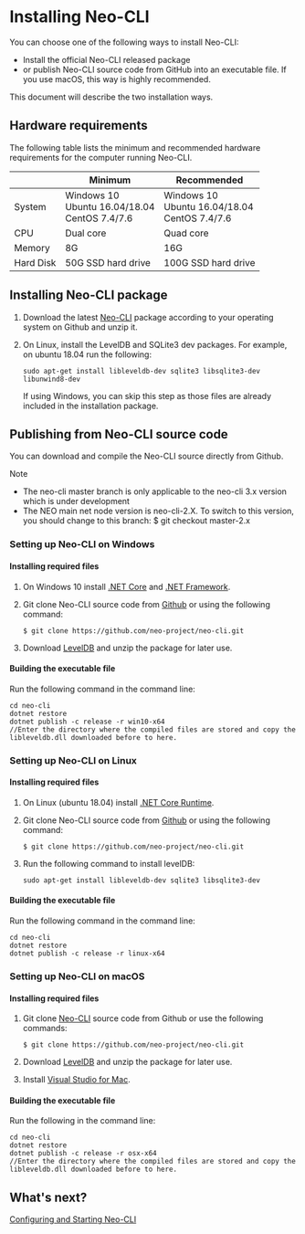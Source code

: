 # Installing Neo-CLI

You can choose one of the following ways to install Neo-CLI:

- Install the official Neo-CLI released package
- or publish Neo-CLI source code from GitHub into an executable file. If you use macOS, this way is highly recommended.

This document will describe the two installation ways.

## Hardware requirements

The following table lists the minimum and recommended hardware requirements for the computer running Neo-CLI.

|           | Minimum                                              | Recommended                                          |
| --------- | ---------------------------------------------------- | ---------------------------------------------------- |
| System    | Windows 10<br/>Ubuntu 16.04/18.04<br/>CentOS 7.4/7.6 | Windows 10<br/>Ubuntu 16.04/18.04<br/>CentOS 7.4/7.6 |
| CPU       | Dual core                                            | Quad core                                            |
| Memory    | 8G                                                   | 16G                                                  |
| Hard Disk | 50G SSD hard drive                                   | 100G SSD hard drive                                  |

## Installing Neo-CLI package

1. Download the latest [Neo-CLI](https://github.com/neo-project/neo-cli/releases) package according to your operating system on Github and unzip it.

2. On Linux, install the LevelDB and SQLite3 dev packages. For example, on ubuntu 18.04 run the following:

   ```
   sudo apt-get install libleveldb-dev sqlite3 libsqlite3-dev libunwind8-dev
   ```

   If using Windows, you can skip this step as those files are already included in the installation package.

## Publishing from Neo-CLI source code

You can download and compile the Neo-CLI source directly from Github.

> [!Note] 
>
> - The neo-cli master branch is only applicable to the neo-cli 3.x version which is under development
> - The NEO main net node version is neo-cli-2.X. To switch to this version, you should change to this branch: $ git checkout master-2.x

### Setting up Neo-CLI on Windows

#### Installing required files

1. On Windows 10 install [.NET Core](<https://www.microsoft.com/net/download/windows>) and [.NET Framework](https://www.microsoft.com/net/download/windows).
  
2. Git clone Neo-CLI source code from [Github](https://github.com/neo-project/neo-cli.git) or using the following command:

   ```
   $ git clone https://github.com/neo-project/neo-cli.git
   ```

3. Download [LevelDB](https://github.com/neo-ngd/leveldb/releases) and unzip the package for later use.


#### Building the executable file

Run the following command in the command line:

```
cd neo-cli
dotnet restore
dotnet publish -c release -r win10-x64
//Enter the directory where the compiled files are stored and copy the libleveldb.dll downloaded before to here.
```

### Setting up Neo-CLI on Linux

#### Installing required files

1. On Linux (ubuntu 18.04) install [.NET Core Runtime](https://www.microsoft.com/net/download/linux).

2. Git clone Neo-CLI source code from [Github](https://github.com/neo-project/neo-cli.git) or using the following command:

   ```
   $ git clone https://github.com/neo-project/neo-cli.git
   ```

3. Run the following command to install levelDB:

   ```
   sudo apt-get install libleveldb-dev sqlite3 libsqlite3-dev
   ```

#### Building the executable file

Run the following command in the command line:

```
cd neo-cli
dotnet restore
dotnet publish -c release -r linux-x64
```

### Setting up Neo-CLI on macOS

#### Installing required files

1. Git clone [Neo-CLI](https://github.com/neo-project/neo-cli.git) source code from Github or use the following commands:

   ```
   $ git clone https://github.com/neo-project/neo-cli.git
   ```
   
2. Download [LevelDB](https://github.com/neo-ngd/leveldb/releases) and unzip the package for later use.

3. Install [Visual Studio for Mac](https://www.visualstudio.com/vs/mac/).

#### Building the executable file

Run the following in the command line:

```
cd neo-cli
dotnet restore
dotnet publish -c release -r osx-x64
//Enter the directory where the compiled files are stored and copy the libleveldb.dll downloaded before to here.
```

## What's next?

[Configuring and Starting Neo-CLI](config.md)